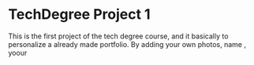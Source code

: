 # TechDegree Project 1
This is the first project of the tech degree course, and it basically to 
personalize a already made portfolio. By adding your own photos, name ,
yoour
